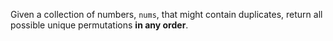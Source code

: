 Given a collection of numbers, `nums`, that might contain duplicates, return all possible unique permutations **in any order**.